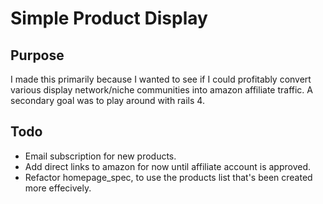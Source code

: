 Simple Product Display
======================

Purpose
-------
I made this primarily because I wanted to see if I could profitably convert
various display network/niche communities into amazon affiliate traffic. A
secondary goal was to play around with rails 4.


Todo
----

* Email subscription for new products. 
* Add direct links to amazon for now until affiliate account is approved. 
* Refactor homepage_spec, to use the products list that's been created more
  effecively. 

